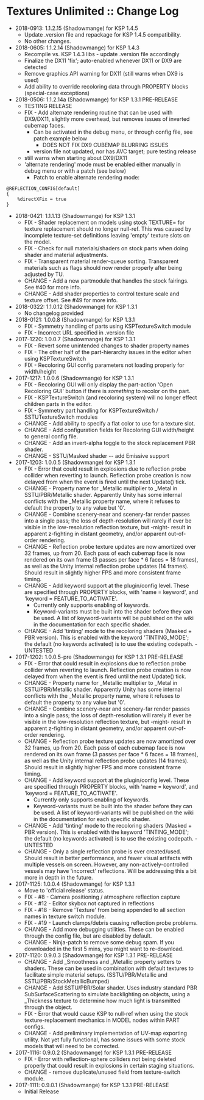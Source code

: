 # Textures Unlimited :: Change Log

* 2018-0913: 1.1.2.15 (Shadowmange) for KSP 1.4.5
	+ Update .version file and repackage for KSP 1.4.5 compatibility.
	+ No other changes.
* 2018-0605: 1.1.2.14 (Shadowmange) for KSP 1.4.3
	+ Recompile vs. KSP 1.4.3 libs - update .version file accordingly
	+ Finalize the DX11 'fix'; auto-enabled whenever DX11 or DX9 are detected
	+ Remove graphics API warning for DX11 (still warns when DX9 is used)
	+ Add ability to override recoloring data through PROPERTY blocks (special-case exceptions)
* 2018-0506: 1.1.2.14a (Shadowmange) for KSP 1.3.1 PRE-RELEASE
	+ TESTING RELEASE
	+ FIX - Add alternate rendering routine that can be used with DX9/DX11, slightly more overhead, but removes issues of inverted cubemap faces.
		- Can be activated in the debug menu, or through config file, see patch example below
			- DOES NOT FIX DX9 CUBEMAP BLURRING ISSUES
		- version file not updated, nor has AVC target; pure testing release
	+ still warns when starting about DX9/DX11
	+ 'alternate rendering' mode must be enabled either manually in debug menu or with a patch (see below)
		- Patch to enable alternate rendering mode:
```
@REFLECTION_CONFIG[default]
{
    %directXFix = true
}
```
* 2018-0421: 1.1.1.13 (Shadowmange) for KSP 1.3.1
	+ FIX - Shader replacement on models using stock TEXTURE= for texture replacement should no longer null-ref.  This was caused by incomplete texture-set definitions leaving 'empty' texture slots on the model.
	+ FIX - Check for null materials/shaders on stock parts when doing shader and material adjustments.
	+ FIX - Transparent material render-queue sorting.  Transparent materials such as flags should now render properly after being adjusted by TU.
	+ CHANGE - Add a new partmodule that handles the stock fairings.  See #40 for more info.
	+ CHANGE - Add shader properties to control texture scale and texture offset.  See #49 for more info.
* 2018-0322: 1.1.0.12 (Shadowmange) for KSP 1.3.1
	+ No changelog provided
* 2018-0121: 1.0.0.8 (Shadowmange) for KSP 1.3.1
	+ FIX - Symmetry handling of parts using KSPTextureSwitch module
	+ FIX - Incorrect URL specified in .version file
* 2017-1220: 1.0.0.7 (Shadowmange) for KSP 1.3.1
	+ FIX - Revert some unintended changes to shader property names
	+ FIX - The other half of the part-hierarchy issues in the editor when using KSPTextureSwitch
	+ FIX - Recoloring GUI config parameters not loading properly for width/height
* 2017-1217: 1.0.0.6 (Shadowmange) for KSP 1.3.1
	+ FIX - Recoloring GUI will only display the part-action 'Open Recoloring GUI' button if there is _something_ to recolor on the part.
	+ FIX - KSPTextureSwitch (and recoloring system) will no longer effect children parts in the editor.
	+ FIX - Symmetry part handling for KSPTextureSwitch / SSTUTextureSwitch modules
	+ CHANGE - Add ability to specify a flat color to use for a texture slot.
	+ CHANGE - Add configuration fields for Recoloring GUI width/height to general config file.
	+ CHANGE - Add an invert-alpha toggle to the stock replacement PBR shader.
	+ CHANGE - SSTU/Masked shader -- add Emissive support
* 2017-1203: 1.0.0.5 (Shadowmange) for KSP 1.3.1
	+ FIX - Error that could result in explosions due to reflection probe collider when reverting to launch.  Reflection probe creation is now delayed from when the event is fired until the next Update() tick.
	+ CHANGE - Property name for _Metallic multiplier to _Metal in SSTU/PBR/Metallic shader.  Apparently Unity has some internal conflicts with the _Metallic property name, where it refuses to default the property to any value but '0'.
	+ CHANGE - Combine scenery-near and scenery-far render passes into a single pass; the loss of depth-resolution will rarely if ever be visible in the low-resolution reflection texture, but -might- result in apparent z-fighting in distant geometry, and/or apparent out-of-order rendering.
	+ CHANGE - Reflection probe texture updates are now amortized over 32 frames, up from 20.  Each pass of each cubemap face is now rendered on its own frame (3 passes per face * 6 faces = 18 frames), as well as the Unity internal reflection probe updates (14 frames).  Should result in slightly higher FPS and more consistent frame timing.
	+ CHANGE - Add keyword support at the plugin/config level.  These are specified through PROPERTY blocks, with 'name = keyword', and 'keyword = FEATURE_TO_ACTIVATE'.
		- Currently only supports enabling of keywords.
		- Keyword-variants must be built into the shader before they can be used.  A list of keyword-variants will be published on the wiki in the documentation for each specific shader.
	+ CHANGE - Add 'tinting' mode to the recoloring shaders (Masked + PBR version).  This is enabled with the keyword 'TINTING_MODE';  the default (no keywords activated) is to use the existing codepath.
			- UNTESTED
* 2017-1202: 1.0.0.5-pre (Shadowmange) for KSP 1.3.1 PRE-RELEASE
	+ FIX - Error that could result in explosions due to reflection probe collider when reverting to launch.  Reflection probe creation is now delayed from when the event is fired until the next Update() tick.
	+ CHANGE - Property name for _Metallic multiplier to _Metal in SSTU/PBR/Metallic shader.  Apparently Unity has some internal conflicts with the _Metallic property name, where it refuses to default the property to any value but '0'.
	+ CHANGE - Combine scenery-near and scenery-far render passes into a single pass; the loss of depth-resolution will rarely if ever be visible in the low-resolution reflection texture, but -might- result in apparent z-fighting in distant geometry, and/or apparent out-of-order rendering.
	+ CHANGE - Reflection probe texture updates are now amortized over 32 frames, up from 20.  Each pass of each cubemap face is now rendered on its own frame (3 passes per face * 6 faces = 18 frames), as well as the Unity internal reflection probe updates (14 frames).  Should result in slightly higher FPS and more consistent frame timing.
	+ CHANGE - Add keyword support at the plugin/config level.  These are specified through PROPERTY blocks, with 'name = keyword', and 'keyword = FEATURE_TO_ACTIVATE'.
		- Currently only supports enabling of keywords.
		- Keyword-variants must be built into the shader before they can be used.  A list of keyword-variants will be published on the wiki in the documentation for each specific shader.
	+ CHANGE - Add 'tinting' mode to the recoloring shaders (Masked + PBR version).  This is enabled with the keyword 'TINTING_MODE';  the default (no keywords activated) is to use the existing codepath.
			- UNTESTED
	+ CHANGE - Only a single reflection probe is ever created/used.  Should result in better performance, and fewer visual artifacts with multiple vessels on screen.  However, any non-actively-controlled vessels may have 'incorrect' reflections.  Will be addressing this a bit more in depth in the future.
* 2017-1125: 1.0.0.4 (Shadowmange) for KSP 1.3.1
	+ Move to 'official release' status.
	+ FIX - #8 - Camera positioning / atmosphere reflection capture
	+ FIX - #12 - Editor skybox not captured in reflections
	+ FIX - #18 - Remove 'Texture' from being appended to all section names in texture switch module.
	+ FIX - #19 - Launch clamps/debris causing reflection probe problems.
	+ CHANGE - Add more debugging utilities.  These can be enabled through the config file, but are disabled by default.
	+ CHANGE - Ninja-patch to remove some debug spam.  If you downloaded in the first 5 mins, you might want to re-download.
* 2017-1120: 0.9.0.3 (Shadowmange) for KSP 1.3.1 PRE-RELEASE
	+ CHANGE - Add _Smoothness and _Metallic property setters to shaders.  These can be used in combination with default textures to facilitate simple material setups. (SSTU/PBR/Metallic and SSTU/PBR/StockMetallicBumped)
	+ CHANGE - Add SSTU/PBR/Solar shader.  Uses industry standard PBR SubSurfaceScattering to simulate backlighting on objects, using a _Thickness texture to determine how much light is transmitted through the object.
	+ FIX - Error that would cause KSP to null-ref when using the stock texture-replacement mechanics in MODEL nodes within PART configs.
	+ CHANGE - Add preliminary implementation of UV-map exporting utility.  Not yet fully functional, has some issues with some stock models that will need to be corrected.
* 2017-1116: 0.9.0.2 (Shadowmange) for KSP 1.3.1 PRE-RELEASE
	+ FIX - Error with reflection-sphere colliders not being deleted properly that could result in explosions in certain staging situations.
	+ CHANGE - remove duplicate/unused field from texture-switch module.
* 2017-1111: 0.9.0.1 (Shadowmange) for KSP 1.3.1 PRE-RELEASE
	+ Initial Release
